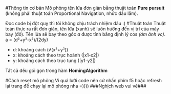 #Thông tin cơ bản
Mô phỏng tên lửa đơn giản bằng thuật toán **Pure pursuit** (không phải thuật toán Proportional Navigation, nhức đầu lắm).

Đọc code bị đột quỵ thì tôi không chịu trách nhiệm đâu :)
#Thuật toán
Thuật toán thực ra rất đơn giản, tên lửa (xanh) sẽ luôn hướng đến vị trí của máy bay (đỏ). Tên lửa sẽ bay theo góc *a* được tính bằng định lý cos *(ám ảnh vc)*. a = (d²+y²-x²)/(2dy)
* d: khoảng cách (√(x²+y²))
* x: khoảng cách theo trục hoành (|x1-x2|)
* y: khoảng cách theo trục tung (|y1-y2|)

Tất cả đều gói gọn trong hàm **HomingAlgorithm**

#Cách reset mô phỏng
Vì quá lười code nên cứ nhấn phím f5 hoặc refresh lại trang để chạy lại mô phỏng nha =))))
###Nghịch web vui vẻ###
